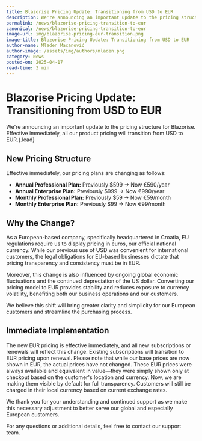 ```yaml
---
title: Blazorise Pricing Update: Transitioning from USD to EUR
description: We're announcing an important update to the pricing structure for Blazorise. Effective immediately, all our product pricing will transition from USD to EUR.
permalink: /news/blazorise-pricing-transition-to-eur
canonical: /news/blazorise-pricing-transition-to-eur
image-url: img/blazorise-pricing-eur-transition.png
image-title: Blazorise Pricing Update: Transitioning from USD to EUR
author-name: Mladen Macanović
author-image: /assets/img/authors/mladen.png
category: News
posted-on: 2025-04-17
read-time: 3 min
---
```


# Blazorise Pricing Update: Transitioning from USD to EUR

We're announcing an important update to the pricing structure for Blazorise. Effective immediately, all our product pricing will transition from USD to EUR.{.lead}

## New Pricing Structure

Effective immediately, our pricing plans are changing as follows:

- **Annual Professional Plan:** Previously $599 → Now €590/year
- **Annual Enterprise Plan:** Previously $999 → Now €990/year
- **Monthly Professional Plan:** Previously $59 → Now €59/month
- **Monthly Enterprise Plan:** Previously $99 → Now €99/month

## Why the Change?

As a European-based company, specifically headquartered in Croatia, EU regulations require us to display pricing in euros, our official national currency. While our previous use of USD was convenient for international customers, the legal obligations for EU-based businesses dictate that pricing transparency and consistency must be in EUR.

Moreover, this change is also influenced by ongoing global economic fluctuations and the continued depreciation of the US dollar. Converting our pricing model to EUR provides stability and reduces exposure to currency volatility, benefiting both our business operations and our customers.

We believe this shift will bring greater clarity and simplicity for our European customers and streamline the purchasing process.

## Immediate Implementation

The new EUR pricing is effective immediately, and all new subscriptions or renewals will reflect this change. Existing subscriptions will transition to EUR pricing upon renewal. Please note that while our base prices are now shown in EUR, the actual prices have not changed. These EUR prices were always available and equivalent in value—they were simply shown only at checkout based on the customer's location and currency. Now, we are making them visible by default for full transparency. Customers will still be charged in their local currency based on current exchange rates.

We thank you for your understanding and continued support as we make this necessary adjustment to better serve our global and especially European customers.

For any questions or additional details, feel free to contact our support team.
